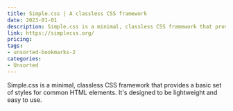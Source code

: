 ```yaml
---
title: Simple.css | A classless CSS framework
date: 2023-01-01
description: Simple.css is a minimal, classless CSS framework that provides a basic set of styles for common HTML elements. It's designed to be lightweight and easy to use.
link: https://simplecss.org/
pricing: 
tags: 
- unsorted-bookmarks-2 
categories: 
- Unsorted 
---
```


Simple.css is a minimal, classless CSS framework that provides a basic set of styles for common HTML elements. It's designed to be lightweight and easy to use.